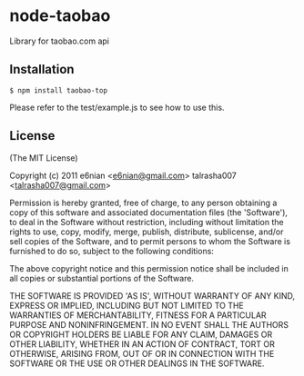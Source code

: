 # node-taobao

  Library for taobao.com api
 
## Installation
    $ npm install taobao-top
 Please refer to the test/example.js to see how to use this.

## License 

(The MIT License)

Copyright (c) 2011 e6nian &lt;e6nian@gmail.com&gt; talrasha007 &lt;talrasha007@gmail.com&gt;

Permission is hereby granted, free of charge, to any person obtaining
a copy of this software and associated documentation files (the
'Software'), to deal in the Software without restriction, including
without limitation the rights to use, copy, modify, merge, publish,
distribute, sublicense, and/or sell copies of the Software, and to
permit persons to whom the Software is furnished to do so, subject to
the following conditions:

The above copyright notice and this permission notice shall be
included in all copies or substantial portions of the Software.

THE SOFTWARE IS PROVIDED 'AS IS', WITHOUT WARRANTY OF ANY KIND,
EXPRESS OR IMPLIED, INCLUDING BUT NOT LIMITED TO THE WARRANTIES OF
MERCHANTABILITY, FITNESS FOR A PARTICULAR PURPOSE AND NONINFRINGEMENT.
IN NO EVENT SHALL THE AUTHORS OR COPYRIGHT HOLDERS BE LIABLE FOR ANY
CLAIM, DAMAGES OR OTHER LIABILITY, WHETHER IN AN ACTION OF CONTRACT,
TORT OR OTHERWISE, ARISING FROM, OUT OF OR IN CONNECTION WITH THE
SOFTWARE OR THE USE OR OTHER DEALINGS IN THE SOFTWARE.
